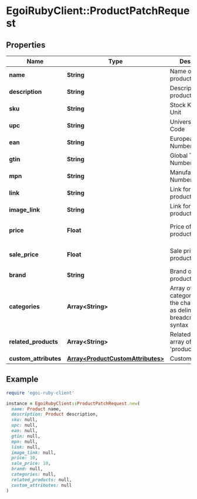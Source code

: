 # EgoiRubyClient::ProductPatchRequest

## Properties

| Name | Type | Description | Notes |
| ---- | ---- | ----------- | ----- |
| **name** | **String** | Name of the product | [optional] |
| **description** | **String** | Description of the product | [optional] |
| **sku** | **String** | Stock Keeping Unit | [optional] |
| **upc** | **String** | Universal Product Code | [optional] |
| **ean** | **String** | European Article Numbering | [optional] |
| **gtin** | **String** | Global Trade Item Number | [optional] |
| **mpn** | **String** | Manufacturer Part Number | [optional] |
| **link** | **String** | Link for the product | [optional] |
| **image_link** | **String** | Link for the product image | [optional] |
| **price** | **Float** | Price of the product | [optional][default to 0] |
| **sale_price** | **Float** | Sale price of the product | [optional][default to 0] |
| **brand** | **String** | Brand of the product | [optional] |
| **categories** | **Array&lt;String&gt;** | Array of product categories, using the character &#39;&gt;&#39; as delimiter for the breadcrumb                         syntax | [optional] |
| **related_products** | **Array&lt;String&gt;** | Related products, array of &#39;product_identifier&#39; | [optional] |
| **custom_attributes** | [**Array&lt;ProductCustomAttributes&gt;**](ProductCustomAttributes.md) | Custom attributes | [optional] |

## Example

```ruby
require 'egoi-ruby-client'

instance = EgoiRubyClient::ProductPatchRequest.new(
  name: Product name,
  description: Product description,
  sku: null,
  upc: null,
  ean: null,
  gtin: null,
  mpn: null,
  link: null,
  image_link: null,
  price: 10,
  sale_price: 10,
  brand: null,
  categories: null,
  related_products: null,
  custom_attributes: null
)
```

